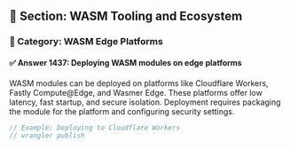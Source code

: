## 📘 Section: WASM Tooling and Ecosystem  
### 🔹 Category: WASM Edge Platforms  
#### ✅ Answer 1437: Deploying WASM modules on edge platforms

WASM modules can be deployed on platforms like Cloudflare Workers, Fastly Compute@Edge, and Wasmer Edge. These platforms offer low latency, fast startup, and secure isolation. Deployment requires packaging the module for the platform and configuring security settings.

```rust
// Example: Deploying to Cloudflare Workers
// wrangler publish
```
